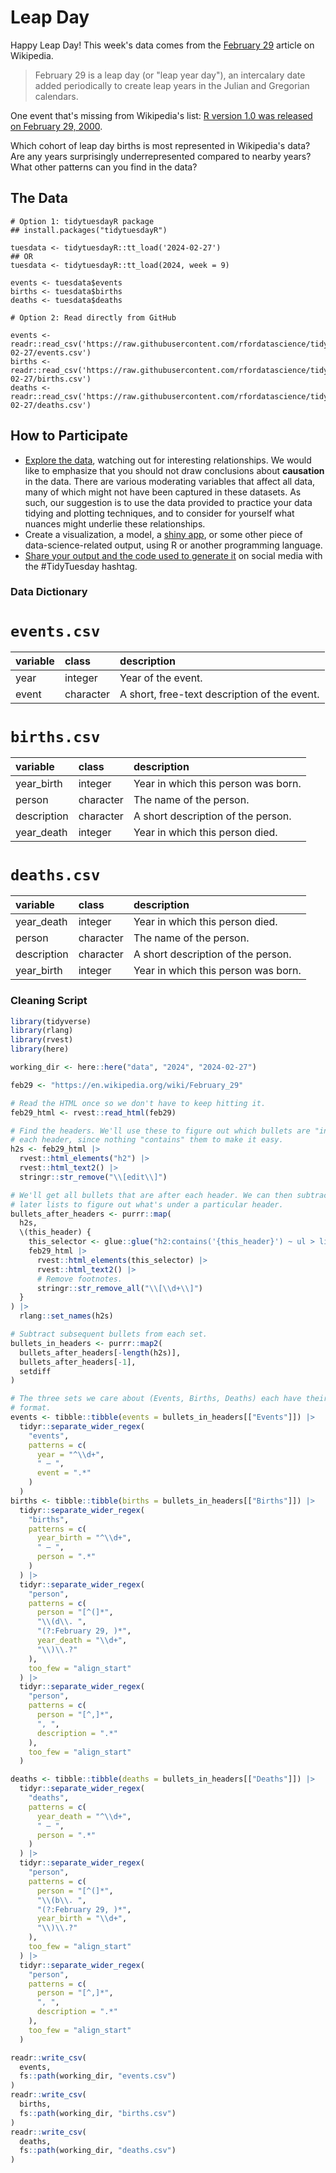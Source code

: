 # Leap Day

Happy Leap Day! This week's data comes from the [February 29](https://en.wikipedia.org/wiki/February_29) article on Wikipedia.

> February 29 is a leap day (or "leap year day"), an intercalary date added periodically to create leap years in the Julian and Gregorian calendars.

One event that's missing from Wikipedia's list: [R version 1.0 was released on February 29, 2000](https://en.wikipedia.org/wiki/R_(programming_language)#History).

Which cohort of leap day births is most represented in Wikipedia's data? Are any years surprisingly underrepresented compared to nearby years? What other patterns can you find in the data?

## The Data

```{r}
# Option 1: tidytuesdayR package 
## install.packages("tidytuesdayR")

tuesdata <- tidytuesdayR::tt_load('2024-02-27')
## OR
tuesdata <- tidytuesdayR::tt_load(2024, week = 9)

events <- tuesdata$events
births <- tuesdata$births
deaths <- tuesdata$deaths

# Option 2: Read directly from GitHub

events <- readr::read_csv('https://raw.githubusercontent.com/rfordatascience/tidytuesday/master/data/2024/2024-02-27/events.csv')
births <- readr::read_csv('https://raw.githubusercontent.com/rfordatascience/tidytuesday/master/data/2024/2024-02-27/births.csv')
deaths <- readr::read_csv('https://raw.githubusercontent.com/rfordatascience/tidytuesday/master/data/2024/2024-02-27/deaths.csv')
```

## How to Participate

- [Explore the data](https://r4ds.hadley.nz/), watching out for interesting relationships. We would like to emphasize that you should not draw conclusions about **causation** in the data. There are various moderating variables that affect all data, many of which might not have been captured in these datasets. As such, our suggestion is to use the data provided to practice your data tidying and plotting techniques, and to consider for yourself what nuances might underlie these relationships.
- Create a visualization, a model, a [shiny app](https://shiny.posit.co/), or some other piece of data-science-related output, using R or another programming language.
- [Share your output and the code used to generate it](../../../sharing.md) on social media with the #TidyTuesday hashtag.

### Data Dictionary

# `events.csv`

|variable |class     |description |
|:--------|:---------|:-----------|
|year     |integer   |Year of the event. |
|event    |character |A short, free-text description of the event. |

# `births.csv`

|variable    |class     |description |
|:-----------|:---------|:-----------|
|year_birth  |integer   |Year in which this person was born. |
|person      |character |The name of the person. |
|description |character |A short description of the person. |
|year_death  |integer   |Year in which this person died. |

# `deaths.csv`

|variable    |class     |description |
|:-----------|:---------|:-----------|
|year_death  |integer   |Year in which this person died. |
|person      |character |The name of the person. |
|description |character |A short description of the person. |
|year_birth  |integer   |Year in which this person was born. |

### Cleaning Script

``` r
library(tidyverse)
library(rlang)
library(rvest)
library(here)

working_dir <- here::here("data", "2024", "2024-02-27")

feb29 <- "https://en.wikipedia.org/wiki/February_29"

# Read the HTML once so we don't have to keep hitting it.
feb29_html <- rvest::read_html(feb29)

# Find the headers. We'll use these to figure out which bullets are "inside"
# each header, since nothing "contains" them to make it easy.
h2s <- feb29_html |> 
  rvest::html_elements("h2") |> 
  rvest::html_text2() |> 
  stringr::str_remove("\\[edit\\]")

# We'll get all bullets that are after each header. We can then subtract out
# later lists to figure out what's under a particular header.
bullets_after_headers <- purrr::map(
  h2s,
  \(this_header) {
    this_selector <- glue::glue("h2:contains('{this_header}') ~ ul > li")
    feb29_html |> 
      rvest::html_elements(this_selector) |> 
      rvest::html_text2() |> 
      # Remove footnotes.
      stringr::str_remove_all("\\[\\d+\\]")
  }
) |> 
  rlang::set_names(h2s)

# Subtract subsequent bullets from each set.
bullets_in_headers <- purrr::map2(
  bullets_after_headers[-length(h2s)],
  bullets_after_headers[-1],
  setdiff
)

# The three sets we care about (Events, Births, Deaths) each have their own
# format.
events <- tibble::tibble(events = bullets_in_headers[["Events"]]) |> 
  tidyr::separate_wider_regex(
    "events",
    patterns = c(
      year = "^\\d+",
      " – ",
      event = ".*"
    )
  )
births <- tibble::tibble(births = bullets_in_headers[["Births"]]) |> 
  tidyr::separate_wider_regex(
    "births",
    patterns = c(
      year_birth = "^\\d+",
      " – ",
      person = ".*"
    )
  ) |> 
  tidyr::separate_wider_regex(
    "person",
    patterns = c(
      person = "[^(]*",
      "\\(d\\. ",
      "(?:February 29, )*",
      year_death = "\\d+",
      "\\)\\.?"
    ),
    too_few = "align_start"
  ) |> 
  tidyr::separate_wider_regex(
    "person",
    patterns = c(
      person = "[^,]*",
      ", ",
      description = ".*"
    ),
    too_few = "align_start"
  )

deaths <- tibble::tibble(deaths = bullets_in_headers[["Deaths"]]) |> 
  tidyr::separate_wider_regex(
    "deaths",
    patterns = c(
      year_death = "^\\d+",
      " – ",
      person = ".*"
    )
  ) |> 
  tidyr::separate_wider_regex(
    "person",
    patterns = c(
      person = "[^(]*",
      "\\(b\\. ",
      "(?:February 29, )*",
      year_birth = "\\d+",
      "\\)\\.?"
    ),
    too_few = "align_start"
  ) |> 
  tidyr::separate_wider_regex(
    "person",
    patterns = c(
      person = "[^,]*",
      ", ",
      description = ".*"
    ),
    too_few = "align_start"
  )

readr::write_csv(
  events,
  fs::path(working_dir, "events.csv")
)
readr::write_csv(
  births,
  fs::path(working_dir, "births.csv")
)
readr::write_csv(
  deaths,
  fs::path(working_dir, "deaths.csv")
)
```

